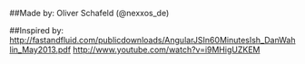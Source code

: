 ##Made by: 
Oliver Schafeld (@nexxos_de)

##Inspired by: 
http://fastandfluid.com/publicdownloads/AngularJSIn60MinutesIsh_DanWahlin_May2013.pdf 
http://www.youtube.com/watch?v=i9MHigUZKEM 
